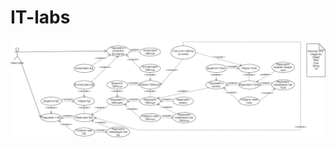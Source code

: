 # IT-labs
![Lab0 second variant](https://github.com/AlexRodry007/IT-labs/blob/main/img/Lab0%20second%20variant.png)
